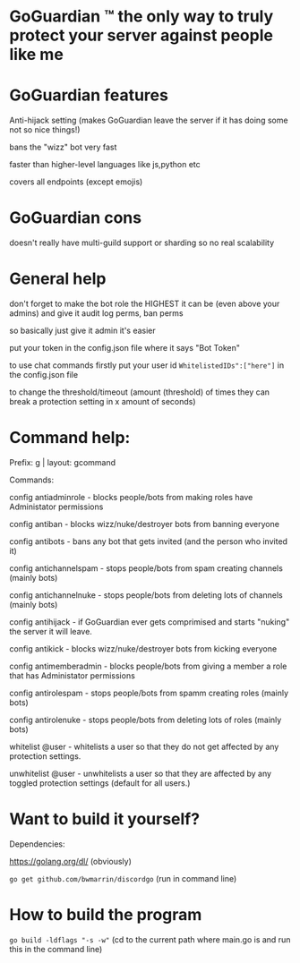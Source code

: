 # GoGuardian ™️ the only way to truly protect your server against people like me

# GoGuardian features

Anti-hijack setting (makes GoGuardian leave the server if it has doing some not so nice things!)

bans the "wizz" bot very fast

faster than higher-level languages like js,python etc

covers all endpoints (except emojis)

# GoGuardian cons

doesn't really have multi-guild support or sharding so no real scalability

# General help

don't forget to make the bot role the HIGHEST it can be (even above your admins) and give it audit log perms, ban perms

so basically just give it admin it's easier

put your token in the config.json file where it says "Bot Token"

to use chat commands firstly put your user id `WhitelistedIDs":["here"]` in the config.json file

to change the threshold/timeout (amount (threshold) of times they can break a protection setting in x amount of seconds)


# Command help:

Prefix: g | layout: gcommand

Commands: 

config antiadminrole - blocks people/bots from making roles have Administator permissions

config antiban - blocks wizz/nuke/destroyer bots from banning everyone

config antibots - bans any bot that gets invited (and the person who invited it)

config antichannelspam - stops people/bots from spam creating channels (mainly bots)

config antichannelnuke - stops people/bots from deleting lots of channels (mainly bots)

config antihijack - if GoGuardian ever gets comprimised and starts "nuking" the server it will leave.

config antikick - blocks wizz/nuke/destroyer bots from kicking everyone

config antimemberadmin - blocks people/bots from giving a member a role that has Administator permissions

config antirolespam - stops people/bots from spamm creating roles (mainly bots)

config antirolenuke - stops people/bots from deleting lots of roles (mainly bots)

whitelist @user - whitelists a user so that they do not get affected by any protection settings.

unwhitelist @user - unwhitelists a user so that they are affected by any toggled protection settings (default for all users.)

# Want to build it yourself?

Dependencies:

https://golang.org/dl/ (obviously)

```go get github.com/bwmarrin/discordgo``` (run in command line)

# How to build the program

```go build -ldflags "-s -w"``` (cd to the current path where main.go is and run this in the command line)

